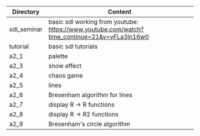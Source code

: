 |Directory|Content|
|---------|-------|
|sdl_seminar |basic sdl working from youtube: https://www.youtube.com/watch?time_continue=21&v=yFLa3ln16w0|
|tutorial |basic sdl tutorials|
|a2_1     |palette|
|a2_3     |snow effect|
|a2_4     |chaos game|
|a2_5     |lines|
|a2_6     |Bresenham algorithm for lines|
|a2_7     |display R -> R functions|
|a2_8     |display R -> R2 functions|
|a2_9     |Bresenham's circle algorithm|

